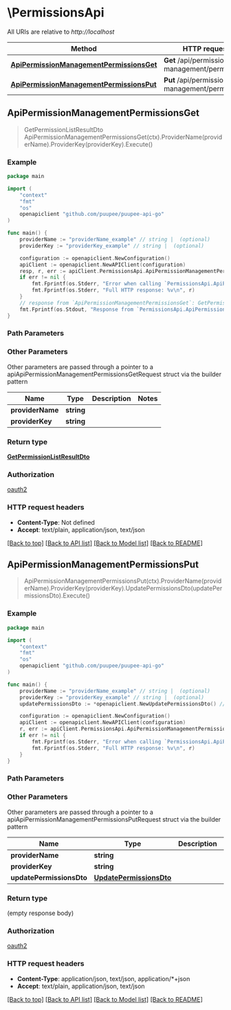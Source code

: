 # \PermissionsApi

All URIs are relative to *http://localhost*

Method | HTTP request | Description
------------- | ------------- | -------------
[**ApiPermissionManagementPermissionsGet**](PermissionsApi.md#ApiPermissionManagementPermissionsGet) | **Get** /api/permission-management/permissions | 
[**ApiPermissionManagementPermissionsPut**](PermissionsApi.md#ApiPermissionManagementPermissionsPut) | **Put** /api/permission-management/permissions | 



## ApiPermissionManagementPermissionsGet

> GetPermissionListResultDto ApiPermissionManagementPermissionsGet(ctx).ProviderName(providerName).ProviderKey(providerKey).Execute()



### Example

```go
package main

import (
    "context"
    "fmt"
    "os"
    openapiclient "github.com/puupee/puupee-api-go"
)

func main() {
    providerName := "providerName_example" // string |  (optional)
    providerKey := "providerKey_example" // string |  (optional)

    configuration := openapiclient.NewConfiguration()
    apiClient := openapiclient.NewAPIClient(configuration)
    resp, r, err := apiClient.PermissionsApi.ApiPermissionManagementPermissionsGet(context.Background()).ProviderName(providerName).ProviderKey(providerKey).Execute()
    if err != nil {
        fmt.Fprintf(os.Stderr, "Error when calling `PermissionsApi.ApiPermissionManagementPermissionsGet``: %v\n", err)
        fmt.Fprintf(os.Stderr, "Full HTTP response: %v\n", r)
    }
    // response from `ApiPermissionManagementPermissionsGet`: GetPermissionListResultDto
    fmt.Fprintf(os.Stdout, "Response from `PermissionsApi.ApiPermissionManagementPermissionsGet`: %v\n", resp)
}
```

### Path Parameters



### Other Parameters

Other parameters are passed through a pointer to a apiApiPermissionManagementPermissionsGetRequest struct via the builder pattern


Name | Type | Description  | Notes
------------- | ------------- | ------------- | -------------
 **providerName** | **string** |  | 
 **providerKey** | **string** |  | 

### Return type

[**GetPermissionListResultDto**](GetPermissionListResultDto.md)

### Authorization

[oauth2](../README.md#oauth2)

### HTTP request headers

- **Content-Type**: Not defined
- **Accept**: text/plain, application/json, text/json

[[Back to top]](#) [[Back to API list]](../README.md#documentation-for-api-endpoints)
[[Back to Model list]](../README.md#documentation-for-models)
[[Back to README]](../README.md)


## ApiPermissionManagementPermissionsPut

> ApiPermissionManagementPermissionsPut(ctx).ProviderName(providerName).ProviderKey(providerKey).UpdatePermissionsDto(updatePermissionsDto).Execute()



### Example

```go
package main

import (
    "context"
    "fmt"
    "os"
    openapiclient "github.com/puupee/puupee-api-go"
)

func main() {
    providerName := "providerName_example" // string |  (optional)
    providerKey := "providerKey_example" // string |  (optional)
    updatePermissionsDto := *openapiclient.NewUpdatePermissionsDto() // UpdatePermissionsDto |  (optional)

    configuration := openapiclient.NewConfiguration()
    apiClient := openapiclient.NewAPIClient(configuration)
    r, err := apiClient.PermissionsApi.ApiPermissionManagementPermissionsPut(context.Background()).ProviderName(providerName).ProviderKey(providerKey).UpdatePermissionsDto(updatePermissionsDto).Execute()
    if err != nil {
        fmt.Fprintf(os.Stderr, "Error when calling `PermissionsApi.ApiPermissionManagementPermissionsPut``: %v\n", err)
        fmt.Fprintf(os.Stderr, "Full HTTP response: %v\n", r)
    }
}
```

### Path Parameters



### Other Parameters

Other parameters are passed through a pointer to a apiApiPermissionManagementPermissionsPutRequest struct via the builder pattern


Name | Type | Description  | Notes
------------- | ------------- | ------------- | -------------
 **providerName** | **string** |  | 
 **providerKey** | **string** |  | 
 **updatePermissionsDto** | [**UpdatePermissionsDto**](UpdatePermissionsDto.md) |  | 

### Return type

 (empty response body)

### Authorization

[oauth2](../README.md#oauth2)

### HTTP request headers

- **Content-Type**: application/json, text/json, application/*+json
- **Accept**: text/plain, application/json, text/json

[[Back to top]](#) [[Back to API list]](../README.md#documentation-for-api-endpoints)
[[Back to Model list]](../README.md#documentation-for-models)
[[Back to README]](../README.md)

